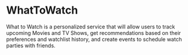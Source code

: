 # WhatToWatch
What to Watch is a personalized service that will allow users to track upcoming Movies and TV Shows, get recommendations based on their preferences and watchlist history, and create events to schedule watch parties with friends.
